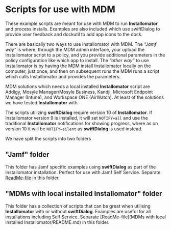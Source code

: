 # Scripts for use with MDM

These example scripts are meant for use with MDM to run __Installomator__ and process installs. Examples are also included which use swiftDialog to provide user feedback and dockutil to add app icons to the dock.

There are basically two ways to use Installomator with MDM. The _“Jamf way”_ is where, through the MDM admin interface, your upload the Installomator script to a policy, and you provide additional parameters in the policy configuration like which app to install. The _“other way”_ to use Installomator is by having the MDM install Installomator locally on the computer, just once, and then on subsequent runs the MDM runs a script which calls Installomator and provides the parameters.

MDM solutions which needs a local installed __Installomator__ script are Addigy, Mosyle Manager/Mosyle Business, Kandji, Microsoft Endpoint Manager (Intune), and Workspace ONE (AirWatch). At least of the solutions we have tested __Installomator__ with.

The scripts utilizing __swiftDialog__  require version 10 of __Installomator__. If Installomator version 9 is installed, it will set `NOTIFY=all` and use the traditional __Installomator__ notifications for showing progress, where as on version 10 it will be `NOTIFY=silent` as __swiftDialog__ is used instead.

We have split the scripts into two folders

## "Jamf" folder

This folder has Jamf specific examples using __swiftDialog__ as part of the Installomator installation. Perfect for use with Jamf Self Service. Separate [ReadMe-file](Jamf/ReadMe.md) in this folder.

## "MDMs with local installed Installomator" folder

This folder has a collection of scripts that can be great when utilising __Installomator__ with or without __swiftDialog__. Examples are useful for all installations including Self Service. Separate [ReadMe-file](MDMs with local installed Installomator/README.md) in this folder.
